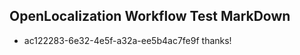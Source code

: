 ## OpenLocalization Workflow Test MarkDown
* ac122283-6e32-4e5f-a32a-ee5b4ac7fe9f thanks!

<!--HONumber=Aug16_HO4-->


